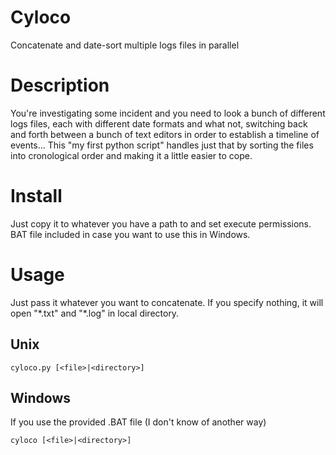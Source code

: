 # Cyloco
Concatenate and date-sort multiple logs files in parallel

# Description
You're investigating some incident and you need to look a bunch of different logs files, each with different date formats and what not, switching back and forth between a bunch of text editors in order to establish a timeline of events...
This "my first python script" handles just that by sorting the files into cronological order and making it a little easier to cope.

# Install
Just copy it to whatever you have a path to and set execute permissions. BAT file included in case you want to use this in Windows.

# Usage
Just pass it whatever you want to concatenate. If you specify nothing, it will open "\*.txt" and "\*.log" in local directory.
## Unix
```
cyloco.py [<file>|<directory>]
```
## Windows
If you use the provided .BAT file (I don't know of another way)
```
cyloco [<file>|<directory>]
```
